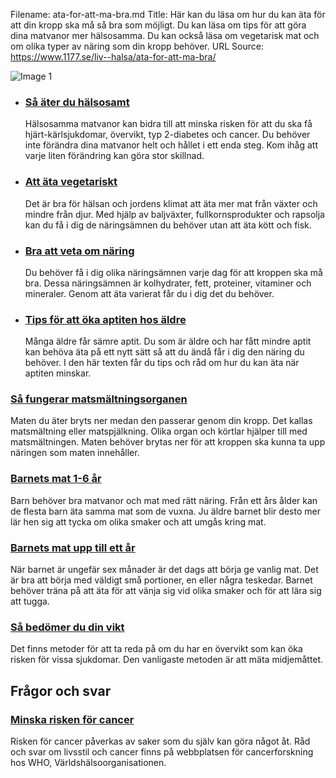 Filename: ata-for-att-ma-bra.md
Title: Här kan du läsa om hur du kan äta för att din kropp ska må så bra som möjligt. Du kan läsa om tips för att göra dina matvanor mer hälsosamma. Du kan också läsa om vegetarisk mat och om olika typer av näring som din kropp behöver.
URL Source: https://www.1177.se/liv--halsa/ata-for-att-ma-bra/

![Image 1](https://www.1177.se/globalassets/1177/nationell/media/fotografier/halsa/livsstil-och-mat/mat/bramat-024.jpg?saved=2021-05-27+02:17)

*   ### [Så äter du hälsosamt](https://www.1177.se/liv--halsa/ata-for-att-ma-bra/sa-ater-du-halsosamt/)
    
    Hälsosamma matvanor kan bidra till att minska risken för att du ska få hjärt-kärlsjukdomar, övervikt, typ 2-diabetes och cancer. Du behöver inte förändra dina matvanor helt och hållet i ett enda steg. Kom ihåg att varje liten förändring kan göra stor skillnad.
    
*   ### [Att äta vegetariskt](https://www.1177.se/liv--halsa/ata-for-att-ma-bra/att-ata-vegetariskt/)
    
    Det är bra för hälsan och jordens klimat att äta mer mat från växter och mindre från djur. Med hjälp av baljväxter, fullkornsprodukter och rapsolja kan du få i dig de näringsämnen du behöver utan att äta kött och fisk.
    
*   ### [Bra att veta om näring](https://www.1177.se/liv--halsa/ata-for-att-ma-bra/bra-att-veta-om-naring/)
    
    Du behöver få i dig olika näringsämnen varje dag för att kroppen ska må bra. Dessa näringsämnen är kolhydrater, fett, proteiner, vitaminer och mineraler. Genom att äta varierat får du i dig det du behöver.
    
*   ### [Tips för att öka aptiten hos äldre](https://www.1177.se/liv--halsa/ata-for-att-ma-bra/tips-for-att-oka-aptiten-hos-aldre/)
    
    Många äldre får sämre aptit. Du som är äldre och har fått mindre aptit kan behöva äta på ett nytt sätt så att du ändå får i dig den näring du behöver. I den här texten får du tips och råd om hur du kan äta när aptiten minskar.
    

### [Så fungerar matsmältningsorganen](https://www.1177.se/liv--halsa/sa-fungerar-kroppen/matsmaltningsorganen/)

Maten du äter bryts ner medan den passerar genom din kropp. Det kallas matsmältning eller matspjälkning. Olika organ och körtlar hjälper till med matsmältningen. Maten behöver brytas ner för att kroppen ska kunna ta upp näringen som maten innehåller.

### [Barnets mat 1-6 år](https://www.1177.se/barn--gravid/att-ta-hand-om-barn/mat-och-dryck-for-barn/barnets-mat-1-6-ar/)

Barn behöver bra matvanor och mat med rätt näring. Från ett års ålder kan de flesta barn äta samma mat som de vuxna. Ju äldre barnet blir desto mer lär hen sig att tycka om olika smaker och att umgås kring mat.

### [Barnets mat upp till ett år](https://www.1177.se/barn--gravid/att-ta-hand-om-barn/mat-och-dryck-for-barn/barnets-mat-upp-till-ett-ar/)

När barnet är ungefär sex månader är det dags att börja ge vanlig mat. Det är bra att börja med väldigt små portioner, en eller några teskedar. Barnet behöver träna på att äta för att vänja sig vid olika smaker och för att lära sig att tugga.

### [Så bedömer du din vikt](https://www.1177.se/liv--halsa/sunda-vanor/sa-bedomer-du-din-vikt/)

Det finns metoder för att ta reda på om du har en övervikt som kan öka risken för vissa sjukdomar. Den vanligaste metoden är att mäta midjemåttet.

Frågor och svar
---------------

### [Minska risken för cancer](https://www.1177.se/lankbiblioteket/nationella-lankar/e/europeiska-kodexen-mot-cancer/)

Risken för cancer påverkas av saker som du själv kan göra något åt. Råd och svar om livsstil och cancer finns på webbplatsen för cancerforskning hos WHO, Världshälsoorganisationen.